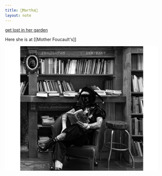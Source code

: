```yaml
---
title: 💖Martha💖
layout: note
---
```


[get lost in her garden](http://athousandcirclets.garden)

Here she is at [[Mother Foucault's]]

![A beautiful young woman dressed like a traditional jester in a handmade outfit reading a book in the philosophy section of a bookstore](/assets/notes/marfool.png)